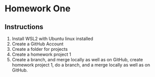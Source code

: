 # Homework One
## Instructions
1. Install WSL2 with Ubuntu linux installed
2. Create a GitHub Account
3. Create a folder for projects
4. Create a homework project 1
5. Create a branch, and merge locally as well as on GitHub, create homework project 1, do a branch, and a merge locally as well as on GitHub.
